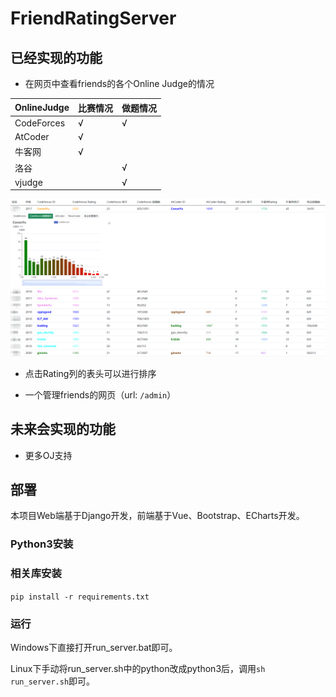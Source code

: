 # FriendRatingServer

## 已经实现的功能

- 在网页中查看friends的各个Online Judge的情况

|OnlineJudge|比赛情况|做题情况|
|----|----|----|
|CodeForces|√|√|
|AtCoder|√| |
|牛客网|√| |
|洛谷| |√|
|vjudge| |√|

![](friend_rating_server/static/1.png)

- 点击Rating列的表头可以进行排序

- 一个管理friends的网页（url: `/admin`）

## 未来会实现的功能

- 更多OJ支持

## 部署

本项目Web端基于Django开发，前端基于Vue、Bootstrap、ECharts开发。

### Python3安装

### 相关库安装

`pip install -r requirements.txt`

### 运行

Windows下直接打开run_server.bat即可。

Linux下手动将run_server.sh中的python改成python3后，调用`sh run_server.sh`即可。
